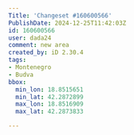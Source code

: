 ```yaml
---
Title: 'Changeset #160600566'
PublishDate: 2024-12-25T11:42:03Z
id: 160600566
user: dada24
comment: new area
created_by: iD 2.30.4
tags:
- Montenegro
- Budva
bbox:
  min_lon: 18.8515651
  min_lat: 42.2872899
  max_lon: 18.8516909
  max_lat: 42.2873833

---
```

